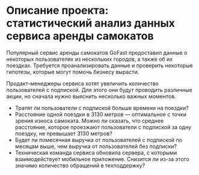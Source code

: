 # Описание проекта: статистический анализ данных сервиса аренды самокатов

Популярный сервис аренды самокатов GoFast предоставил данные о некоторых пользователях из нескольких городов, а также об их поездках. Требуется проанализировать данные и проверить некоторые гипотезы, которые могут помочь бизнесу вырасти.

Продакт-менеджеры сервиса хотят увеличить количество пользователей с подпиской. Для этого они будут проводить различные акции, но сначала нужно выяснить несколько важных моментов.

- Тратят ли пользователи с подпиской больше времени на поездки?
- Расстояние одной поездки в 3130 метров — оптимальное с точки зрения износа самоката. Можно ли сказать, что среднее расстояние, которое проезжают пользователи с подпиской за одну поездку, не превышает 3130 метров?
- Будет ли помесячная выручка от пользователей с подпиской по месяцам выше, чем выручка от пользователей без подписки?
- Техническая команда сервиса обновила сервера, с которыми взаимодействует мобильное приложение. Снизится ли из-за этого значимо количество обращений в техподдержку?
